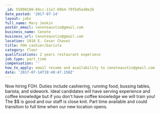 ```yaml
---
_id: 55090100-68cc-11e7-89b4-79fbd5ed8e2b
date_posted: '2017-07-14'
layout: jobs
full_name: Mary Jenkin
poster_email: cenoteaustin@gmail.com
business_name: Cenote
business_url: Cenoteaustin@gmail.com
location: 1010 E. Cesar Chavez
title: FOH cashier/barista
category: floor
qualifications: 2 years restaurant experiece
job_type: part_time
compensation: ''
how_to_apply: email resume and availability to cenoteaustin@gmail.com
date: '2017-07-14T19:40:47.150Z'
---
```

Now hiring FOH. Duties include cashiering, running food, bussing tables, barista, and sidework. Ideal candidates will have serving experience and coffee knowledge but if you don't have coffee knowledge we will train you! The $$ is good and our staff is close knit. Part time available and could transition to full time when our new location opens.
